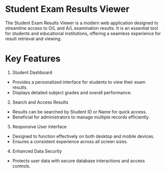 # Student Exam Results Viewer
The Student Exam Results Viewer is a modern web application designed to streamline access to O/L and A/L examination results. It is an essential tool for students and educational institutions, offering a seamless experience for result retrieval and viewing.

# Key Features
1. Student Dashboard
- Provides a personalized interface for students to view their exam results.
- Displays detailed subject grades and overall performance.

2. Search and Access Results
- Results can be searched by Student ID or Name for quick access.
- Beneficial for administrators to manage multiple records efficiently.

3. Responsive User Interface
- Designed to function effectively on both desktop and mobile devices.
- Ensures a consistent experience across all screen sizes.

4. Enhanced Data Security
- Protects user data with secure database interactions and access controls.
